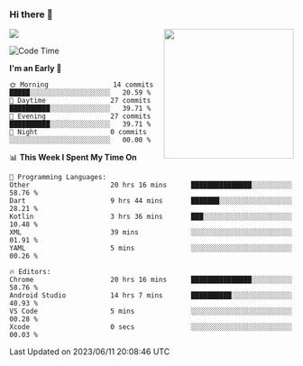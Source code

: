 ### Hi there 👋

![](https://metrics.lecoq.io/itaowu?template=classic&config.timezone=Asia%2FShanghai)
<img align='right' src="https://media.giphy.com/media/M9gbBd9nbDrOTu1Mqx/giphy.gif" width="230">

<!--START_SECTION:waka-->
![Code Time](http://img.shields.io/badge/Code%20Time-65%20hrs%2019%20mins-blue)

**I'm an Early 🐤** 

```text
🌞 Morning                14 commits          █████░░░░░░░░░░░░░░░░░░░░   20.59 % 
🌆 Daytime                27 commits          ██████████░░░░░░░░░░░░░░░   39.71 % 
🌃 Evening                27 commits          ██████████░░░░░░░░░░░░░░░   39.71 % 
🌙 Night                  0 commits           ░░░░░░░░░░░░░░░░░░░░░░░░░   00.00 % 
```


📊 **This Week I Spent My Time On** 

```text
💬 Programming Languages: 
Other                    20 hrs 16 mins      ███████████████░░░░░░░░░░   58.76 % 
Dart                     9 hrs 44 mins       ███████░░░░░░░░░░░░░░░░░░   28.21 % 
Kotlin                   3 hrs 36 mins       ███░░░░░░░░░░░░░░░░░░░░░░   10.48 % 
XML                      39 mins             ░░░░░░░░░░░░░░░░░░░░░░░░░   01.91 % 
YAML                     5 mins              ░░░░░░░░░░░░░░░░░░░░░░░░░   00.26 % 

🔥 Editors: 
Chrome                   20 hrs 16 mins      ███████████████░░░░░░░░░░   58.76 % 
Android Studio           14 hrs 7 mins       ██████████░░░░░░░░░░░░░░░   40.93 % 
VS Code                  5 mins              ░░░░░░░░░░░░░░░░░░░░░░░░░   00.28 % 
Xcode                    0 secs              ░░░░░░░░░░░░░░░░░░░░░░░░░   00.03 % 
```


 Last Updated on 2023/06/11 20:08:46 UTC
<!--END_SECTION:waka-->

<!--
**itaowu/itaowu** is a ✨ _special_ ✨ repository because its `README.md` (this file) appears on your GitHub profile.

Here are some ideas to get you started:

- 🔭 I’m currently working on ...
- 🌱 I’m currently learning ...
- 👯 I’m looking to collaborate on ...
- 🤔 I’m looking for help with ...
- 💬 Ask me about ...
- 📫 How to reach me: ...
- 😄 Pronouns: ...
- ⚡ Fun fact: ...
-->
